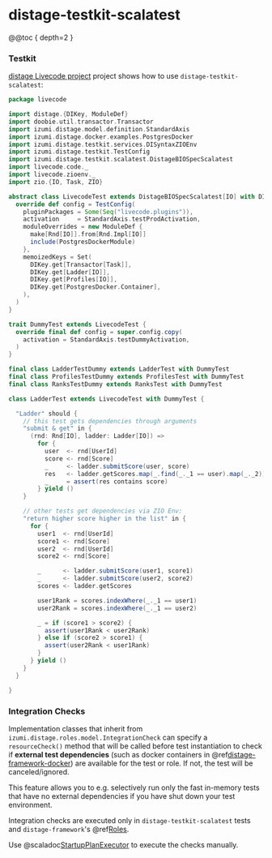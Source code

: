distage-testkit-scalatest
=======

@@toc { depth=2 }

### Testkit

[distage Livecode project](https://github.com/7mind/distage-livecode) project shows how to use `distage-testkit-scalatest`:

```scala
package livecode

import distage.{DIKey, ModuleDef}
import doobie.util.transactor.Transactor
import izumi.distage.model.definition.StandardAxis
import izumi.distage.docker.examples.PostgresDocker
import izumi.distage.testkit.services.DISyntaxZIOEnv
import izumi.distage.testkit.TestConfig
import izumi.distage.testkit.scalatest.DistageBIOSpecScalatest
import livecode.code._
import livecode.zioenv._
import zio.{IO, Task, ZIO}

abstract class LivecodeTest extends DistageBIOSpecScalatest[IO] with DISyntaxZIOEnv {
  override def config = TestConfig(
    pluginPackages = Some(Seq("livecode.plugins")),
    activation     = StandardAxis.testProdActivation,
    moduleOverrides = new ModuleDef {
      make[Rnd[IO]].from[Rnd.Impl[IO]]
      include(PostgresDockerModule)
    },
    memoizedKeys = Set(
      DIKey.get[Transactor[Task]],
      DIKey.get[Ladder[IO]],
      DIKey.get[Profiles[IO]],
      DIKey.get[PostgresDocker.Container],
    ),
  )
}

trait DummyTest extends LivecodeTest {
  override final def config = super.config.copy(
    activation = StandardAxis.testDummyActivation,
  )
}

final class LadderTestDummy extends LadderTest with DummyTest
final class ProfilesTestDummy extends ProfilesTest with DummyTest
final class RanksTestDummy extends RanksTest with DummyTest

class LadderTest extends LivecodeTest with DummyTest {

  "Ladder" should {
    // this test gets dependencies through arguments
    "submit & get" in {
      (rnd: Rnd[IO], ladder: Ladder[IO]) =>
        for {
          user  <- rnd[UserId]
          score <- rnd[Score]
          _     <- ladder.submitScore(user, score)
          res   <- ladder.getScores.map(_.find(_._1 == user).map(_._2))
          _     = assert(res contains score)
        } yield ()
    }

    // other tests get dependencies via ZIO Env:
    "return higher score higher in the list" in {
      for {
        user1  <- rnd[UserId]
        score1 <- rnd[Score]
        user2  <- rnd[UserId]
        score2 <- rnd[Score]

        _      <- ladder.submitScore(user1, score1)
        _      <- ladder.submitScore(user2, score2)
        scores <- ladder.getScores

        user1Rank = scores.indexWhere(_._1 == user1)
        user2Rank = scores.indexWhere(_._1 == user2)

        _ = if (score1 > score2) {
          assert(user1Rank < user2Rank)
        } else if (score2 > score1) {
          assert(user2Rank < user1Rank)
        }
      } yield ()
    }
  }

}
```

### Integration Checks

Implementation classes that inherit from `izumi.distage.roles.model.IntegrationCheck` can specify a `resourceCheck()` method
that will be called before test instantiation to check if **external test dependencies** (such as docker containers in @ref[distage-framework-docker](distage-framework-docker.md#docker-test-resources))
are available for the test or role. If not, the test will be canceled/ignored.

This feature allows you to e.g. selectively run only the fast in-memory tests that have no external dependencies if you have 
shut down your test environment.

Integration checks are executed only in `distage-testkit-scalatest` tests and `distage-framework`'s @ref[Roles](distage-framework.md#roles).

Use @scaladoc[StartupPlanExecutor](izumi.distage.roles.services.StartupPlanExecutor) to execute the checks manually.
